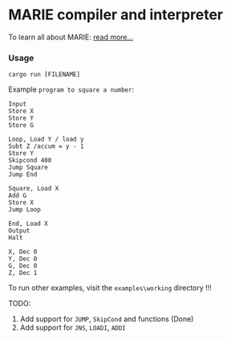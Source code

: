 # MARIE compiler and interpreter

To learn all about MARIE: <a href="http://www.cs.uni.edu/~fienup/cs041s11/lectures/Supplement_MARE_AL.pdf"> read more... </a>

### Usage

`cargo run [FILENAME]`

Example `program to square a number`:

```
Input
Store X
Store Y
Store G

Loop, Load Y / load y
Subt Z /accum = y - 1
Store Y
Skipcond 400
Jump Square
Jump End

Square, Load X
Add G
Store X
Jump Loop

End, Load X
Output
Halt

X, Dec 0
Y, Dec 0
G, Dec 0
Z, Dec 1
```

To run other examples, visit the `examples\working` directory !!! </br>

TODO:

1. Add support for `JUMP`, `SkipCond` and functions (Done)
2. Add support for `JNS`, `LOADI`, `ADDI`

